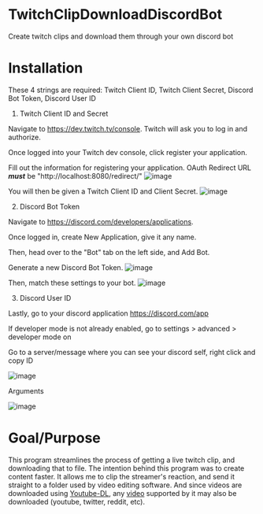 # TwitchClipDownloadDiscordBot
Create twitch clips and download them through your own discord bot

# Installation






These 4 strings are required:
Twitch Client ID, 
Twitch Client Secret, 
Discord Bot Token, 
Discord User ID

1. Twitch Client ID and Secret

Navigate to https://dev.twitch.tv/console. Twitch will ask you to log in and authorize.

Once logged into your Twitch dev console, click register your application.

Fill out the information for registering your application.
OAuth Redirect URL **_must_** be "http://localhost:8080/redirect/"
![image](https://user-images.githubusercontent.com/92060282/199513057-35cb94ce-2a5e-4559-ab41-7a5612a8f2ae.png)

You will then be given a Twitch Client ID and Client Secret.
![image](https://user-images.githubusercontent.com/92060282/199514821-54937594-2ae0-4432-aeae-4880ff4d9f75.png)

2. Discord Bot Token

Navigate to https://discord.com/developers/applications.

Once logged in, create New Application, give it any name.

Then, head over to the "Bot" tab on the left side, and Add Bot.

Generate a new Discord Bot Token.
![image](https://user-images.githubusercontent.com/92060282/199515801-7885f136-f98c-4a5e-9a23-af2f60076471.png)

Then, match these settings to your bot.
![image](https://user-images.githubusercontent.com/92060282/199516559-18b01f35-66b5-4db1-b132-028500bc2bad.png)

3. Discord User ID

Lastly, go to your discord application https://discord.com/app

If developer mode is not already enabled, go to settings > advanced > developer mode on

Go to a server/message where you can see your discord self, right click and copy ID

![image](https://user-images.githubusercontent.com/92060282/199518939-9d08192d-9ec2-4e2c-ab45-fdd5f3aea187.png)



Arguments

![image](https://user-images.githubusercontent.com/92060282/199502320-81bd97aa-7470-48cf-bd76-597c90037664.png)

# Goal/Purpose
This program streamlines the process of getting a live twitch clip, and downloading that to file. The intention behind this program was to create content faster. It allows me to clip the streamer's reaction, and send it straight to a folder used by video editing software. And since videos are downloaded using [Youtube-DL](https://github.com/ytdl-org/youtube-dl), any [video](https://github.com/ytdl-org/youtube-dl/blob/master/docs/supportedsites.md) supported by it may also be downloaded (youtube, twitter, reddit, etc).
